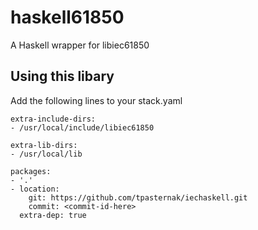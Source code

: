 # haskell61850

A Haskell wrapper for libiec61850

## Using this libary

Add the following lines to your stack.yaml

    extra-include-dirs:
    - /usr/local/include/libiec61850

    extra-lib-dirs:
    - /usr/local/lib

    packages:
    - '.'
    - location:
        git: https://github.com/tpasternak/iechaskell.git
        commit: <commit-id-here>
      extra-dep: true
